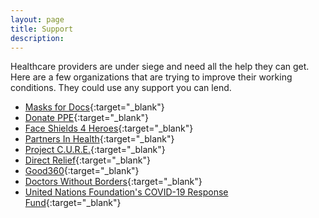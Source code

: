 ```yaml
---
layout: page
title: Support
description: 
---
```


Healthcare providers are under siege and need all the help they can get. Here are a few organizations that are trying to improve their working conditions. They could use any support you can lend.

- [Masks for Docs](https://masksfordocs.com){:target="_blank"}
- [Donate PPE](https://www.donateppe.org){:target="_blank"}
- [Face Shields 4 Heroes](https://www.gofundme.com/f/hospital-protective-shield-fundraiser){:target="_blank"}
- [Partners In Health](https://www.pih.org){:target="_blank"}
- [Project C.U.R.E.](https://projectcure.org/project-cure-response-covid-19){:target="_blank"}
- [Direct Relief](https://www.directrelief.org/emergency/coronavirus-outbreak/){:target="_blank"}
- [Good360](https://good360.org/coronavirus){:target="_blank"}
- [Doctors Without Borders](https://www.doctorswithoutborders.org){:target="_blank"}
- [United Nations Foundation's COVID-19 Response Fund](https://unfoundation.org){:target="_blank"}
